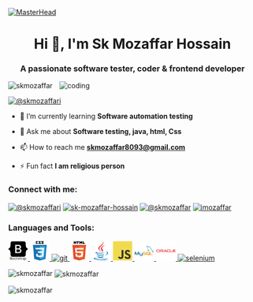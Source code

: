 [![MasterHead](https://camo.githubusercontent.com/ba9f3bd30647e352a3f5e1e45eb45c6ec7bad6155cd16aaedf4a426738da0ca5/68747470733a2f2f696e646f616e616c79746963612e636f6d2f7374617469632f696d616765732f62616e6e6572722e676966)](https://skmozaffar.io)
<h1 align="center">Hi 👋, I'm Sk Mozaffar Hossain</h1>
<h3 align="center">A passionate software tester, coder & frontend developer</h3>
<img align="right" alt="coding" width="400" src="https://cdn.dribbble.com/users/1292677/screenshots/6139167/avento.gif">

<p align="left"> <img src="https://komarev.com/ghpvc/?username=skmozaffar&label=Profile%20views&color=0e75b6&style=flat" alt="skmozaffar" /> </p>

<p align="left"> <a href="https://twitter.com/skmozaffari" target="blank"><img src="https://img.shields.io/twitter/follow/@skmozaffari?logo=twitter&style=for-the-badge" alt="@skmozaffari" /></a> </p>

- 🌱 I’m currently learning **Software automation testing**

- 💬 Ask me about **Software testing, java, html, Css**

- 📫 How to reach me **skmozaffar8093@gmail.com**

- ⚡ Fun fact **I am religious person**

<h3 align="left">Connect with me:</h3>
<p align="left">
<a href="https://twitter.com/@skmozaffari" target="blank"><img align="center" src="https://raw.githubusercontent.com/rahuldkjain/github-profile-readme-generator/master/src/images/icons/Social/twitter.svg" alt="@skmozaffari" height="30" width="40" /></a>
<a href="https://linkedin.com/in/sk-mozaffar-hossain" target="blank"><img align="center" src="https://raw.githubusercontent.com/rahuldkjain/github-profile-readme-generator/master/src/images/icons/Social/linked-in-alt.svg" alt="sk-mozaffar-hossain" height="30" width="40" /></a>
<a href="https://www.hackerrank.com/@skmozaffar" target="blank"><img align="center" src="https://raw.githubusercontent.com/rahuldkjain/github-profile-readme-generator/master/src/images/icons/Social/hackerrank.svg" alt="@skmozaffar" height="30" width="40" /></a>
<a href="https://www.leetcode.com/imozaffar" target="blank"><img align="center" src="https://raw.githubusercontent.com/rahuldkjain/github-profile-readme-generator/master/src/images/icons/Social/leet-code.svg" alt="imozaffar" height="30" width="40" /></a>
</p>

<h3 align="left">Languages and Tools:</h3>
<p align="left"> <a href="https://getbootstrap.com" target="_blank" rel="noreferrer"> <img src="https://raw.githubusercontent.com/devicons/devicon/master/icons/bootstrap/bootstrap-plain-wordmark.svg" alt="bootstrap" width="40" height="40"/> </a> <a href="https://www.w3schools.com/css/" target="_blank" rel="noreferrer"> <img src="https://raw.githubusercontent.com/devicons/devicon/master/icons/css3/css3-original-wordmark.svg" alt="css3" width="40" height="40"/> </a> <a href="https://git-scm.com/" target="_blank" rel="noreferrer"> <img src="https://www.vectorlogo.zone/logos/git-scm/git-scm-icon.svg" alt="git" width="40" height="40"/> </a> <a href="https://www.w3.org/html/" target="_blank" rel="noreferrer"> <img src="https://raw.githubusercontent.com/devicons/devicon/master/icons/html5/html5-original-wordmark.svg" alt="html5" width="40" height="40"/> </a> <a href="https://www.java.com" target="_blank" rel="noreferrer"> <img src="https://raw.githubusercontent.com/devicons/devicon/master/icons/java/java-original.svg" alt="java" width="40" height="40"/> </a> <a href="https://developer.mozilla.org/en-US/docs/Web/JavaScript" target="_blank" rel="noreferrer"> <img src="https://raw.githubusercontent.com/devicons/devicon/master/icons/javascript/javascript-original.svg" alt="javascript" width="40" height="40"/> </a> <a href="https://www.mysql.com/" target="_blank" rel="noreferrer"> <img src="https://raw.githubusercontent.com/devicons/devicon/master/icons/mysql/mysql-original-wordmark.svg" alt="mysql" width="40" height="40"/> </a> <a href="https://www.oracle.com/" target="_blank" rel="noreferrer"> <img src="https://raw.githubusercontent.com/devicons/devicon/master/icons/oracle/oracle-original.svg" alt="oracle" width="40" height="40"/> </a> <a href="https://www.selenium.dev" target="_blank" rel="noreferrer"> <img src="https://raw.githubusercontent.com/detain/svg-logos/780f25886640cef088af994181646db2f6b1a3f8/svg/selenium-logo.svg" alt="selenium" width="40" height="40"/> </a> </p>

<p><img align="left" src="https://github-readme-stats.vercel.app/api/top-langs?username=skmozaffar&show_icons=true&locale=en&layout=compact" alt="skmozaffar" /></p>

<p>&nbsp;<img align="center" src="https://github-readme-stats.vercel.app/api?username=skmozaffar&show_icons=true&locale=en" alt="skmozaffar" /></p>

<p><img align="center" src="https://github-readme-streak-stats.herokuapp.com/?user=skmozaffar&" alt="skmozaffar" /></p>
